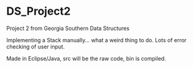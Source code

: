 # DS_Project2
Project 2 from Georgia Southern Data Structures

Implementing a Stack manually... what a weird thing to do. Lots of error checking of user input.


Made in Eclipse/Java, src will be the raw code, bin is compiled.
